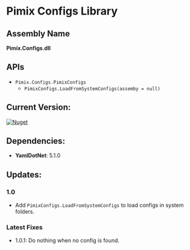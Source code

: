 ﻿Pimix Configs Library
===

Assembly Name
---
**Pimix.Configs.dll**

APIs
---
- `Pimix.Configs.PimixConfigs`
  - `PimixConfigs.LoadFromSystemConfigs(assemby = null)`

Current Version:
---
[![Nuget](https://img.shields.io/nuget/v/Pimix.Configs.svg)](http://nuget.org/packages/Pimix.Configs)

Dependencies:
---
- **YamlDotNet**: 5.1.0

Updates:
---

### 1.0
- Add `PimixConfigs.LoadFromSystemConfigs` to load configs in system folders.

### Latest Fixes
- 1.0.1: Do nothing when no config is found.
